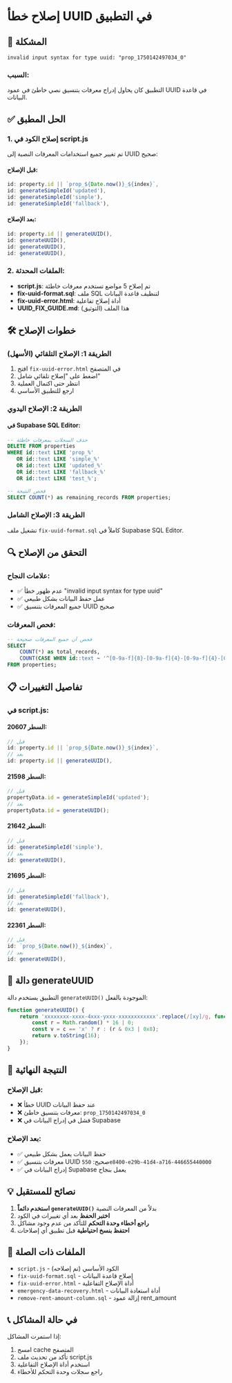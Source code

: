 # إصلاح خطأ UUID في التطبيق

## 🚨 المشكلة
```
invalid input syntax for type uuid: "prop_1750142497034_0"
```

### السبب:
التطبيق كان يحاول إدراج معرفات بتنسيق نصي خاطئ في عمود UUID في قاعدة البيانات.

## ✅ الحل المطبق

### 1. إصلاح الكود في script.js

تم تغيير جميع استخدامات المعرفات النصية إلى UUID صحيح:

#### قبل الإصلاح:
```javascript
id: property.id || `prop_${Date.now()}_${index}`,
id: generateSimpleId('updated'),
id: generateSimpleId('simple'),
id: generateSimpleId('fallback'),
```

#### بعد الإصلاح:
```javascript
id: property.id || generateUUID(),
id: generateUUID(),
id: generateUUID(),
id: generateUUID(),
```

### 2. الملفات المحدثة:

- **script.js**: تم إصلاح 5 مواضع تستخدم معرفات خاطئة
- **fix-uuid-format.sql**: ملف SQL لتنظيف قاعدة البيانات
- **fix-uuid-error.html**: أداة إصلاح تفاعلية
- **UUID_FIX_GUIDE.md**: هذا الملف (التوثيق)

## 🛠️ خطوات الإصلاح

### الطريقة 1: الإصلاح التلقائي (الأسهل)

1. افتح `fix-uuid-error.html` في المتصفح
2. اضغط على "إصلاح تلقائي شامل"
3. انتظر حتى اكتمال العملية
4. ارجع للتطبيق الأساسي

### الطريقة 2: الإصلاح اليدوي

#### في Supabase SQL Editor:
```sql
-- حذف السجلات بمعرفات خاطئة
DELETE FROM properties 
WHERE id::text LIKE 'prop_%' 
   OR id::text LIKE 'simple_%' 
   OR id::text LIKE 'updated_%' 
   OR id::text LIKE 'fallback_%'
   OR id::text LIKE 'test_%';

-- فحص النتيجة
SELECT COUNT(*) as remaining_records FROM properties;
```

### الطريقة 3: الإصلاح الشامل

تشغيل ملف `fix-uuid-format.sql` كاملاً في Supabase SQL Editor.

## 🔍 التحقق من الإصلاح

### علامات النجاح:
- ✅ عدم ظهور خطأ "invalid input syntax for type uuid"
- ✅ عمل حفظ البيانات بشكل طبيعي
- ✅ جميع المعرفات بتنسيق UUID صحيح

### فحص المعرفات:
```sql
-- فحص أن جميع المعرفات صحيحة
SELECT 
    COUNT(*) as total_records,
    COUNT(CASE WHEN id::text ~ '^[0-9a-f]{8}-[0-9a-f]{4}-[0-9a-f]{4}-[0-9a-f]{4}-[0-9a-f]{12}$' THEN 1 END) as valid_uuid_count
FROM properties;
```

## 📋 تفاصيل التغييرات

### في script.js:

#### السطر 20607:
```javascript
// قبل
id: property.id || `prop_${Date.now()}_${index}`,
// بعد
id: property.id || generateUUID(),
```

#### السطر 21598:
```javascript
// قبل
propertyData.id = generateSimpleId('updated');
// بعد
propertyData.id = generateUUID();
```

#### السطر 21642:
```javascript
// قبل
id: generateSimpleId('simple'),
// بعد
id: generateUUID(),
```

#### السطر 21695:
```javascript
// قبل
id: generateSimpleId('fallback'),
// بعد
id: generateUUID(),
```

#### السطر 22361:
```javascript
// قبل
id: `prop_${Date.now()}_${index}`,
// بعد
id: generateUUID(),
```

## 🔧 دالة generateUUID

التطبيق يستخدم دالة `generateUUID()` الموجودة بالفعل:

```javascript
function generateUUID() {
    return 'xxxxxxxx-xxxx-4xxx-yxxx-xxxxxxxxxxxx'.replace(/[xy]/g, function(c) {
        const r = Math.random() * 16 | 0;
        const v = c == 'x' ? r : (r & 0x3 | 0x8);
        return v.toString(16);
    });
}
```

## 🚀 النتيجة النهائية

### قبل الإصلاح:
- ❌ خطأ UUID عند حفظ البيانات
- ❌ معرفات بتنسيق خاطئ: `prop_1750142497034_0`
- ❌ فشل في إدراج البيانات في Supabase

### بعد الإصلاح:
- ✅ حفظ البيانات يعمل بشكل طبيعي
- ✅ معرفات بتنسيق UUID صحيح: `550e8400-e29b-41d4-a716-446655440000`
- ✅ إدراج البيانات في Supabase يعمل بنجاح

## 💡 نصائح للمستقبل

1. **استخدم دائماً `generateUUID()`** بدلاً من المعرفات النصية
2. **اختبر الحفظ** بعد أي تغييرات في الكود
3. **راجع أخطاء وحدة التحكم** للتأكد من عدم وجود مشاكل
4. **احتفظ بنسخ احتياطية** قبل تطبيق أي إصلاحات

## 🔗 الملفات ذات الصلة

- `script.js` - الكود الأساسي (تم إصلاحه)
- `fix-uuid-format.sql` - إصلاح قاعدة البيانات
- `fix-uuid-error.html` - أداة الإصلاح التفاعلية
- `emergency-data-recovery.html` - أداة استعادة البيانات
- `remove-rent-amount-column.sql` - إزالة عمود rent_amount

## 📞 في حالة المشاكل

إذا استمرت المشاكل:
1. امسح cache المتصفح
2. تأكد من تحديث ملف script.js
3. استخدم أداة الإصلاح التفاعلية
4. راجع سجلات وحدة التحكم للأخطاء
